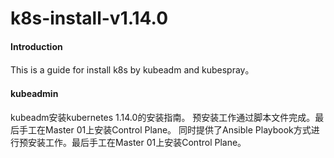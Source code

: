# k8s-install-v1.14.0

#### Introduction
This is a guide for install k8s by kubeadm and kubespray。

#### kubeadmin

kubeadm安装kubernetes 1.14.0的安装指南。
预安装工作通过脚本文件完成。最后手工在Master 01上安装Control Plane。
同时提供了Ansible Playbook方式进行预安装工作。最后手工在Master 01上安装Control Plane。
